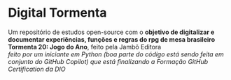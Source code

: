 # Digital Tormenta
Um repositório de estudos open-source com o **objetivo de digitalizar e documentar experiências, funções e regras do rpg de mesa brasileiro Tormenta 20: Jogo do Ano**, feito pela Jambô Editora  
_feito por um iniciante em Python (boa parte do código está sendo feita em conjunto do GitHub Copilot) que está finalizando a Formação GitHub Certification da DIO_  
